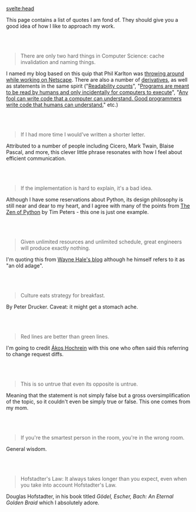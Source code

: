 <svelte:head>
  <title>Quotes I appreciate</title>
</svelte:head>

This page contains a list of quotes I am fond of. They should give you a good idea of how I like to approach my work.

<div id="quotes">

> There are only two hard things in Computer Science: cache invalidation and naming things.

I named my blog based on this quip that Phil Karlton was [throwing around while working on Netscape](https://www.karlton.org/2017/12/naming-things-hard).
There are also a number of [derivatives](https://martinfowler.com/bliki/TwoHardThings.html), as well as statements in the same spirit ("[Readability counts](https://peps.python.org/pep-0020/)", "[Programs are meant to be read by humans and only incidentally for computers to execute](https://www.goodreads.com/quotes/6086714-programs-are-meant-to-be-read-by-humans-and-only)", "[Any fool can write code that a computer can understand. Good programmers write code that humans can understand.](https://en.wikiquote.org/wiki/Martin_Fowler)" etc.)

> If I had more time I would’ve written a shorter letter.

Attributed to a number of people including Cicero, Mark Twain, Blaise Pascal, and more, this clever little phrase resonates with how I feel about efficient communication.

> If the implementation is hard to explain, it's a bad idea.

Although I have some reservations about Python, its design philosophy is still near and dear to my heart, and I agree with many of the points from [The Zen of Python](https://peps.python.org/pep-0020/) by Tim Peters - this one is just one example.

> Given unlimited resources and unlimited schedule, great engineers will produce exactly nothing.

I'm quoting this from [Wayne Hale's blog](https://waynehale.wordpress.com/2012/10/07/after-ten-years-the-tyranny-of-requirements/) although he himself refers to it as "an old adage".

> Culture eats strategy for breakfast.

By Peter Drucker.
Caveat: it might get a stomach ache.

> Red lines are better than green lines.

I'm going to credit [Ákos Hochrein](https://www.linkedin.com/in/akoshochrein/) with this one who often said this referring to change request diffs.

> This is so untrue that even its opposite is untrue.

Meaning that the statement is not simply false but a gross oversimplification of the topic, so it couldn't even be
simply true or false. This one comes from my mom.

> If you're the smartest person in the room, you're in the wrong room.

General wisdom.

> Hofstadter's Law: It always takes longer than you expect, even when you take into account Hofstadter's Law.

Douglas Hofstadter, in his book titled _Gödel, Escher, Bach: An Eternal Golden Braid_ which I absolutely adore. 
</div>

<style>
  #quotes blockquote {
    margin-top: 4rem;
  }
</style>
